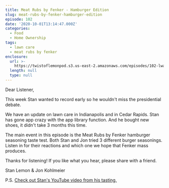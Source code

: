 ```yaml
---
title: Meat Rubs by Fenker - Hamburger Edition
slug: meat-rubs-by-fenker-hamburger-edition
episode: 102
date: '2020-10-01T13:14:47.000Z'
categories:
  - Food
  - Home Ownership
tags:
  - lawn care
  - meat rubs by fenker
enclosure:
  url: >-
    https://twistoflemonpod.s3.us-east-2.amazonaws.com/episodes/102-lwatol-20201001.mp3
  length: null
  type: null
---
```


Dear Listener,

This week Stan wanted to record early so he wouldn't miss the presidential debate.

We have an update on lawn care in Indianapolis and in Cedar Rapids. Stan has gone app crazy with the app library function. And he bought new shoes, it didn't take 3 months this time.

The main event in this episode is the Meat Rubs by Fenker hamburger seasoning taste test. Both Stan and Jon tried 3 different burger seasonings. Listen in for their reactions and which one we hope that Fenker mass produces.

Thanks for listening! If you like what you hear, please share with a friend.

Stan Lemon & Jon Kohlmeier

P.S. [Check out Stan's YouTube video from his tasting.](https://youtu.be/aJZFLXLgzTA)
